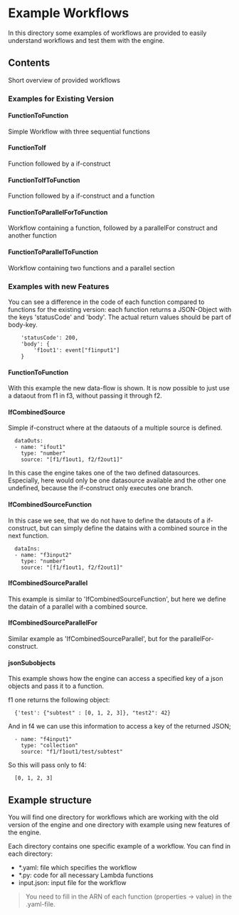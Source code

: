 # Example Workflows

In this directory some examples of workflows are provided to easily understand workflows and test them with the engine.

## Contents

Short overview of provided workflows

### Examples for Existing Version

#### FunctionToFunction
Simple Workflow with three sequential functions

#### FunctionToIf
Function followed by a if-construct

#### FunctionToIfToFunction
Function followed by a if-construct and a function

#### FunctionToParallelForToFunction
Workflow containing a function, followed by a parallelFor construct and another function

#### FunctionToParallelToFunction
Workflow containing two functions and a parallel section

### Examples with new Features

You can see a difference in the code of each function compared to functions for the existing version: each function returns a JSON-Object with the keys 'statusCode' and 'body'. The actual return values should be part of body-key.

```
    'statusCode': 200,
    'body': {
        'f1out1': event["f1input1"]
    }
```

#### FunctionToFunction
With this example the new data-flow is shown. It is now possible to just use a dataout from f1 in f3, without passing it through f2.

#### IfCombinedSource
Simple if-construct where at the dataouts of a multiple source is defined.

```
  dataOuts:
  - name: "ifout1"
    type: "number"
    source: "[f1/f1out1, f2/f2out1]"
```

In this case the engine takes one of the two defined datasources. Especially, here would only be one datasource available and the other one undefined, because the if-construct only executes one branch.

#### IfCombinedSourceFunction
In this case we see, that we do not have to define the dataouts of a if-construct, but can simply define the datains with a combined source in the next function.

```
  dataIns:
  - name: "f3input2"
    type: "number"
    source: "[f1/f1out1, f2/f2out1]"
```

#### IfCombinedSourceParallel
This example is similar to 'IfCombinedSourceFunction', but here we define the datain of a parallel with a combined source.

#### IfCombinedSourceParallelFor
Similar example as 'IfCombinedSourceParallel', but for the parallelFor-construct.

#### jsonSubobjects
This example shows how the engine can access a specified key of a json objects and pass it to a function.

f1 one returns the following object:

```
  {'test': {"subtest" : [0, 1, 2, 3]}, "test2": 42}
```

And in f4 we can use this information to access a key of the returned JSON;

```
  - name: "f4input1"
    type: "collection"
    source: "f1/f1out1/test/subtest"
```

So this will pass only to f4:

```
  [0, 1, 2, 3]
```


## Example structure

You will find one directory for workflows which are working with the old version of the engine and one directory with example using new features of the engine.

Each directory contains one specific example of a workflow. You can find in each directory:

- *.yaml: file which specifies the workflow
- *.py: code for all necessary Lambda functions
- input.json: input file for the workflow

> You need to fill in the ARN of each function (properties -> value) in the .yaml-file.